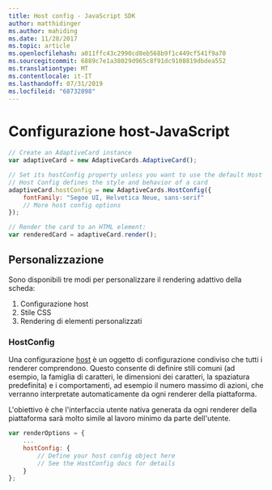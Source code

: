 ```yaml
---
title: Host config - JavaScript SDK
author: matthidinger
ms.author: mahiding
ms.date: 11/28/2017
ms.topic: article
ms.openlocfilehash: a011ffc43c2990cd8eb568b9f1c449cf541f9a70
ms.sourcegitcommit: 6889c7e1a38029d965c8f91dc9108819dbdea552
ms.translationtype: MT
ms.contentlocale: it-IT
ms.lasthandoff: 07/31/2019
ms.locfileid: "68732898"
---
```

# <a name="host-config---javascript"></a>Configurazione host-JavaScript

```js
// Create an AdaptiveCard instance
var adaptiveCard = new AdaptiveCards.AdaptiveCard();

// Set its hostConfig property unless you want to use the default Host Config
// Host Config defines the style and behavior of a card
adaptiveCard.hostConfig = new AdaptiveCards.HostConfig({
    fontFamily: "Segoe UI, Helvetica Neue, sans-serif"
    // More host config options
});

// Render the card to an HTML element:
var renderedCard = adaptiveCard.render();
```

## <a name="customization"></a>Personalizzazione

Sono disponibili tre modi per personalizzare il rendering adattivo della scheda: 
1. Configurazione host
2. Stile CSS
3. Rendering di elementi personalizzati

### <a name="hostconfig"></a>HostConfig 

Una configurazione [host](../../../rendering-cards/host-config.md) è un oggetto di configurazione condiviso che tutti i renderer comprendono. Questo consente di definire stili comuni (ad esempio, la famiglia di caratteri, le dimensioni dei caratteri, la spaziatura predefinita) e i comportamenti, ad esempio il numero massimo di azioni, che verranno interpretate automaticamente da ogni renderer della piattaforma. 

L'obiettivo è che l'interfaccia utente nativa generata da ogni renderer della piattaforma sarà molto simile al lavoro minimo da parte dell'utente.

```javascript
var renderOptions = {
    ...
    hostConfig: {
        // Define your host config object here
        // See the HostConfig docs for details
    }
};
```